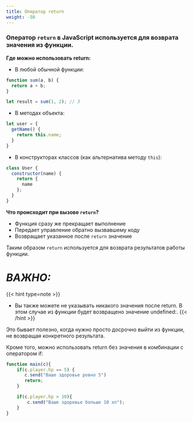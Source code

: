 ```yaml
---
title: Оператор return
weight: -50
---
```


### Оператор `return` в JavaScript используется для возврата значения из функции.

**Где можно использовать return:**

- В любой обычной функции:

```js
function sum(a, b) {
  return a + b;  
}

let result = sum(1, 2); // 3
```

- В методах объекта:

```js
let user = {
  getName() {
    return this.name; 
  }
}
```

- В конструкторах классов (как альтернатива методу `this`):

```js
class User {
  constructor(name) {
    return {
      name  
    };
  }
}
```

**Что происходит при вызове `return`?**

- Функция сразу же прекращает выполнение
- Передает управление обратно вызвавшему коду
- Возвращает указанное после `return` значение

Таким образом `return` используется для возврата результатов работы функции.

# **_ВАЖНО:_**
{{< hint type=note >}}
- Вы также можете не указывать никакого значения после return. В этом случае из функции будет возвращено значение undefined:.
{{< /hint >}}

Это бывает полезно, когда нужно просто досрочно выйти из функции, не возвращая конкретного результата.

Кроме того, можно использовать return без значения в комбинации с оператором if:
```js
function main(c){
    if(c.player.hp == 5) {
       c.send("Ваше здоровье ровно 5")
       return;
    }

    if(c.player.hp > 10){
        c.send("Ваше здоровье больше 10 хп");
    }
}
```